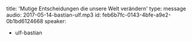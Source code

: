 title: 'Mutige Entscheidungen die unsere Welt verändern'
type: message
audio: 2017-05-14-bastian-ulf.mp3
id: feb6b7fc-0143-4bfe-a9e2-0b1bd6124668
speaker:
  - ulf-bastian
